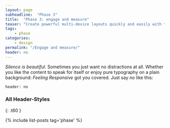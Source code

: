 ```yaml
---
layout: page
subheadline:  "Phase 3"
title:  "Phase 3: engage and measure"
teaser: "Create powerful multi-device layouts quickly and easily with the 12-column, nest-able Foundation grid."
tags:
    - phase
categories:
    - design
permalink: "/Engage and measure/"
header: no
---
```


*Silence is beautiful.* Sometimes you just want no distractions at all. Whether you like the content to speak for itself or enjoy pure typography on a plain background: *Feeling Responsive* got you covered. Just say *no* like this:
<!--more-->

~~~
header: no
~~~


### All Header-Styles
{: .t60 }

{% include list-posts tag='phase' %}
